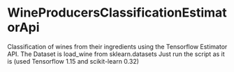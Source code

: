 # WineProducersClassificationEstimatorApi
Classification of wines from their ingredients using the Tensorflow Estimator API. The Dataset is load_wine from sklearn.datasets
Just run the script as it is (used Tensorflow 1.15 and scikit-learn 0.32)
